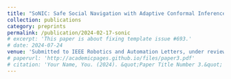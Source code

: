 ```yaml
---
title: "SoNIC: Safe Social Navigation with Adaptive Conformal Inference and Constrained Reinforcement Learning"
collection: publications
category: preprints
permalink: /publication/2024-02-17-sonic
# excerpt: 'This paper is about fixing template issue #693.'
# date: 2024-07-24
venue: 'Submitted to IEEE Robotics and Automation Letters, under review'
# paperurl: 'http://academicpages.github.io/files/paper3.pdf'
# citation: 'Your Name, You. (2024). &quot;Paper Title Number 3.&quot; <i>GitHub Journal of Bugs</i>. 1(3).'
---
```


